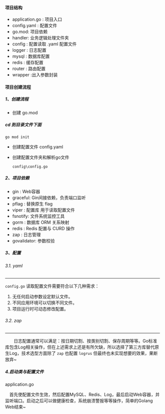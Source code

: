 #### 项目结构
- application.go : 项目入口
- config.yaml : 配置文件
- go.mod: 项目依赖
- handler: 业务逻辑处理文件夹
- config : 配置读取 .yaml 配置文件
- logger : 日志配置
- mysql : 数据库配置
- redis : 缓存配置
- router : 路由配置
- wrapper :出入参数封装



#### 项目创建流程

##### 1、创建流程

- 创建 go.mod

##### 	cd 到目录文件下面

````
go mod init
````

- 创建配置文件  config.yaml

- 创建配置文件夹和解析go文件

  ````
  config\config.go
  ````

  

##### 2、项目依赖

- gin : Web容器
- graceful: Gin间接依赖，负责端口监听
- pflag : 替换原生 flag
- viper : 配置库 用于读取配置文件
- fsnotify: 文件系统监控工具
- gorm : 数据库 ORM 关系映射
- redis : Redis 配置与 CURD 操作
- zap : 日志管理
- govalidator: 参数校验

##### 3、配置

###### 3.1. yaml

----

`config.go` 读取配置文件需要符合以下几种需求：

1. 无任何启动参数设定默认文件。
2. 不同应用环境可以切换不同文件。
3. 项目运行时可动态修改配置。

###### 3.2. zap

----

  日志配置通常可以满足：按日期切割、按类别切割、保存周期等等。Go标准库包含Log相关操作，但在上述需求上还是有所欠缺，所以选择了第三方库替代原生Log，技术选型方面除了 `zap` 也配置 `logrus` 但最终也未实现想要的效果，果断放弃~

 



##### 4.启动类与配置文件

application.go

 首先使配置文件生效，然后配置MySQL、Redis、Log，最后启动Web容器，并监听端口。启动之后可以做健康检查，系统崩溃警报等等操作，简单的Golang Web结束~